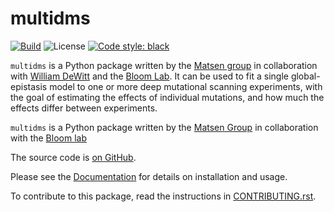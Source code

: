 # multidms

[![Build](https://github.com/matsengrp/multidms/actions/workflows/build_test_package.yml/badge.svg)](https://github.com/matsengrp/multidms/actions/workflows/build_test_package.yml)
![License](https://img.shields.io/github/license/matsengrp/multidms)
[![Code style: black](https://img.shields.io/badge/code%20style-black-000000.svg)](https://github.com/psf/black)

`multidms` is a Python package written by the 
[Matsen group](https://matsen.fhcrc.org/)
in collaboration with 
[William DeWitt](https://wsdewitt.github.io/)
and the
[Bloom Lab](https://research.fhcrc.org/bloom/en.html).
It can be used to fit a single global-epistasis model to one or more deep mutational scanning experiments, 
with the goal of estimating the effects of individual mutations, 
and how much the effects differ between experiments.

`multidms` is a Python package written by the [Matsen Group](https://matsen.fhcrc.org/) in collaboration with the [Bloom lab](https://research.fhcrc.org/bloom/en.html)

The source code is [on GitHub](https://github.com/matsengrp/multidms).

Please see the [Documentation](https://matsengrp.github.io/multidms/) for details on installation and usage.

To contribute to this package, read the instructions in [CONTRIBUTING.rst](CONTRIBUTING.rst).